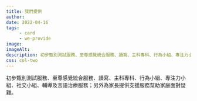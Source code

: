 ```yaml
---
title: 我們提供
author:
date: 2022-04-16
tags: 
     - card
     - we-provide
image: 
imageAlt:
description: 初步甄別測試服務、至尊感覺統合服務、讀寫、主科專科、行為小組、專注力小組、社交小組、輔導及言語治療服務；另外為家長提供支援服務幫助家庭面對疑難。
css: col-two
---
```


初步甄別測試服務、至尊感覺統合服務、讀寫、主科專科、行為小組、專注力小組、社交小組、輔導及言語治療服務；另外為家長提供支援服務幫助家庭面對疑難。